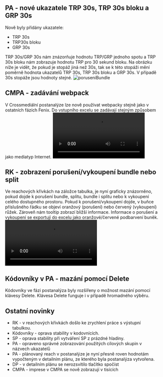 ﻿---
categories: [fenix]
layout: fenix
---
## PA - nové ukazatele TRP 30s, TRP 30s bloku a GRP 30s
Nově byly přidány ukazatele:

<ul><li>TRP 30s</li>
<li>TRP30s bloku</li>
<li>GRP 30s</li></ul>

TRP 30s/GRP 30s nám znázorňuje hodnotu TRP/GRP jednoho spotu a TRP 30s bloku nám zobrazuje hodnotu TRP pro 30 sekund bloku. Na obrázku níže je vidět, že pokud je stopáž jiná než 30s,
tak se k této stopáži mění poměrně hodnota ukazatelů TRP 30s, TRP 30s bloku a GRP 30s.
V případě 30s stopáže jsou hodnoty stejné.
![poruseniBundle]({{site.url}}/data/TRP30bloku.jpg)

## CMPA - zadávání webpack
V Crossmediální postanalýze lze nově používat webpacky stejně jako v ostatních fázích Fenix. Do vstupního excelu se zadávají stejným způsobem jako mediatyp Internet.
<video src="{{site.url}}/data/CMPA_webpack.mp4" type="video/mp4" controls></video>

## RK - zobrazení porušení/vykoupení bundle nebo split
Ve reachových křivkách na záložce tabulka, je nyní graficky znázorněno, pokud dojde k porušení bundle, splitu, bundle i splitu nebo k vykoupení celého dostupného prostoru. Pokud k porušení/vykoupení dojde, v buňce příslušného řádku se objeví oranžový (porušení) nebo červený (vykoupení) růžek. Zároveň nám tooltip zobrazí bližší informace. Informace o porušení a vykoupení se exportují do excelu jako oranžové/červené podbarvení buněk.
<video src="{{site.url}}/data/ruzek_vykoupeni.mp4" type="video/mp4" controls></video>

## Kódovníky v PA - mazání pomocí Delete
Kódovníky ve fázi postanalýza byly rozšířeny o možnost mazání pomocí klávesy Delete. Klávesa Delete funguje i v případě hromadného výběru.

## Ostatní novinky
<ul><li>RK - v reachových křivkách došlo ke zrychlení práce s výstupní tabulkou.</li>
<li>Kódovníky - oprava stability v kodovnících.</li>
<li>SP - oprava stability při vytváření SP z prázdné hladiny.</li>
<li>PA - opraveno správné zobrazování použitých cílových skupin v názvech ukazatelů</li>
<li>PA - plánovaný reach v postanalýze je nyní přesně roven hodnotám vypočteným v detailním plánu, ze kterého byla postanalýza vytvořena.</li>
<li>DP - v detailním plánu se nerozsvítilo tlačítko spočíst</li>
<li>CMPA - imprese v CMPA se nově zobrazují v tisících</li></ul>
